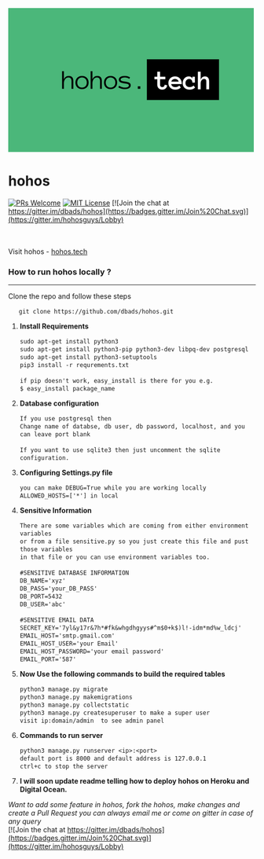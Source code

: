 <img src="./hohos/hohos/static/img/homepics/hohos (1).png">

<h1>hohos</h1> 

[![PRs Welcome](https://img.shields.io/badge/PRs-welcome-brightgreen.svg?style=flat-square)](http://makeapullrequest.com)
[![MIT License](https://img.shields.io/github/license/dawnlabs/carbon.svg)](https://github.com/dbads/hohos/blob/master/LICENSE)
[![Join the chat at https://gitter.im/dbads/hohos](https://badges.gitter.im/Join%20Chat.svg)](https://gitter.im/hohosguys/Lobby)<br>
<br></br>

Visit hohos - [hohos.tech](http://hohos.tech)



<h3>How to run hohos locally ?</h3><hr>
      
Clone the repo and follow these steps 

       git clone https://github.com/dbads/hohos.git

1. **Install Requirements**
   
       sudo apt-get install python3
       sudo apt-get install python3-pip python3-dev libpq-dev postgresql
       sudo apt-get install python3-setuptools
       pip3 install -r requrements.txt

       if pip doesn't work, easy_install is there for you e.g.
       $ easy_install package_name

2. **Database configuration**

       If you use postgresql then
       Change name of databse, db user, db password, localhost, and you can leave port blank

       If you want to use sqlite3 then just uncomment the sqlite configuration.

3. **Configuring Settings.py file** 

       you can make DEBUG=True while you are working locally
       ALLOWED_HOSTS=['*'] in local

4. **Sensitive Information**
     
       There are some variables which are coming from either environment variables 
       or from a file sensitive.py so you just create this file and pust those variables 
       in that file or you can use environment variables too. 

       #SENSITIVE DATABASE INFORMATION
       DB_NAME='xyz'
       DB_PASS='your_DB_PASS'
       DB_PORT=5432
       DB_USER='abc'

       #SENSITIVE EMAIL DATA
       SECRET_KEY='7yl&y17r&7h*#fk&whgdhgyys#^m$0+k$)l!-idm*md%w_ldcj'
       EMAIL_HOST='smtp.gmail.com' 
       EMAIL_HOST_USER='your Email'
       EMAIL_HOST_PASSWORD='your email password'
       EMAIL_PORT='587'

5. **Now Use the following commands to build the required tables**

       python3 manage.py migrate
       python3 manage.py makemigrations
       python3 manage.py collectstatic
       python3 manage.py createsuperuser to make a super user
       visit ip:domain/admin  to see admin panel
       
6. **Commands to run server**

       python3 manage.py runserver <ip>:<port>
       default port is 8000 and default address is 127.0.0.1
       ctrl+c to stop the server

7. **I will soon update readme telling how to deploy hohos on Heroku and Digital Ocean.**

       
*Want to add some feature in hohos, fork the hohos, make changes and create a Pull Request*
*you can always email me or come on gitter in case of any query*       
[![Join the chat at https://gitter.im/dbads/hohos](https://badges.gitter.im/Join%20Chat.svg)](https://gitter.im/hohosguys/Lobby)<br>

